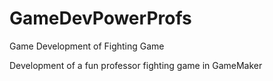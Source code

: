 # GameDevPowerProfs
Game Development of Fighting Game

Development of a fun professor fighting game in GameMaker
